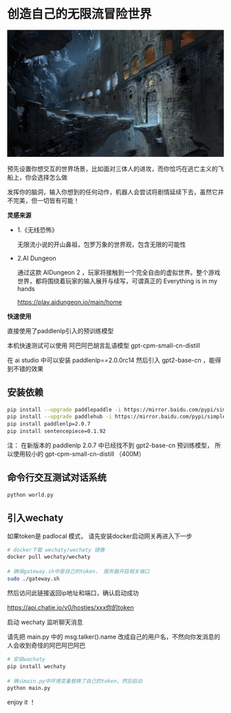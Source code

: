 # 创造自己的无限流冒险世界

![image](https://github.com/henry-ren/images/blob/main/1.jpeg)

预先设置你想交互的世界场景，比如面对三体人的进攻，而你恰巧在逃亡主义的飞船上，你会选择怎么做

发挥你的脑洞，输入你想到的任何动作，机器人会尝试将剧情延续下去，虽然它并不完美，但一切皆有可能！

**灵感来源** 

+ 1.《无线恐怖》 

  无限流小说的开山鼻祖，包罗万象的世界观，包含无限的可能性 
+ 2.AI Dungeon

  通过这款 AIDungeon 2 ，玩家将接触到一个完全自由的虚拟世界。整个游戏世界，都将围绕着玩家的输入展开与续写，可谓真正的 Everything is in my hands
  
  https://play.aidungeon.io/main/home
  
**快速使用**

直接使用了paddlenlp引入的预训练模型

本机快速测试可以使用 阿巴阿巴胡言乱语模型 gpt-cpm-small-cn-distill

在 ai studio 中可以安装 paddlenlp==2.0.0rc14 然后引入 gpt2-base-cn ，能得到不错的效果

## 安装依赖

```sh
pip install --upgrade paddlepaddle -i https://mirror.baidu.com/pypi/simple
pip install --upgrade paddlehub -i https://mirror.baidu.com/pypi/simple
pip install paddlenlp=2.0.7
pip install sentencepiece=0.1.92
```

注： 在新版本的 paddlenlp 2.0.7 中已经找不到 gpt2-base-cn 预训练模型， 所以使用较小的 gpt-cpm-small-cn-distill （400M）

## 命令行交互测试对话系统

```sh
python world.py
```

## 引入wechaty

如果token是 padlocal 模式， 请先安装docker启动网关再进入下一步

```sh
# docker下载 wechaty/wechaty 镜像
docker pull wechaty/wechaty

# 确保gateway.sh中是自己的token， 服务器开启相关端口
sudo ./gateway.sh
```

然后访问此链接返回ip地址和端口，确认启动成功

https://api.chatie.io/v0/hosties/xxx你的token

启动 wechaty 监听聊天消息

请先把 main.py 中的 msg.talker().name 改成自己的用户名，不然向你发消息的人会收到奇怪的阿巴阿巴阿巴

```sh
# 安装wachaty
pip install wechaty

# 确认main.py中环境变量替换了自己的token，然后启动
python main.py
```

enjoy it ！



